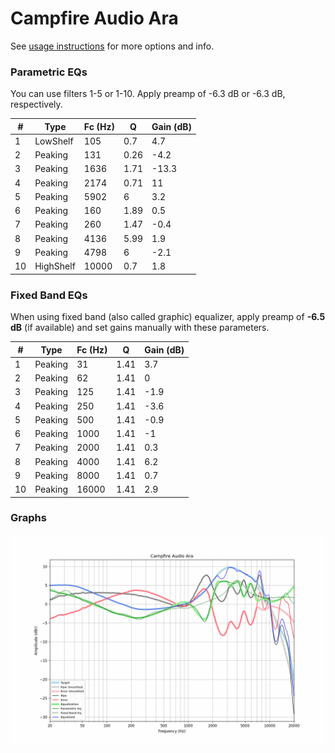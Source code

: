 # Campfire Audio Ara
See [usage instructions](https://github.com/jaakkopasanen/AutoEq#usage) for more options and info.

### Parametric EQs
You can use filters 1-5 or 1-10. Apply preamp of -6.3 dB or -6.3 dB, respectively.

|   # | Type      |   Fc (Hz) |    Q |   Gain (dB) |
|-----|-----------|-----------|------|-------------|
|   1 | LowShelf  |       105 | 0.7  |         4.7 |
|   2 | Peaking   |       131 | 0.26 |        -4.2 |
|   3 | Peaking   |      1636 | 1.71 |       -13.3 |
|   4 | Peaking   |      2174 | 0.71 |        11   |
|   5 | Peaking   |      5902 | 6    |         3.2 |
|   6 | Peaking   |       160 | 1.89 |         0.5 |
|   7 | Peaking   |       260 | 1.47 |        -0.4 |
|   8 | Peaking   |      4136 | 5.99 |         1.9 |
|   9 | Peaking   |      4798 | 6    |        -2.1 |
|  10 | HighShelf |     10000 | 0.7  |         1.8 |

### Fixed Band EQs
When using fixed band (also called graphic) equalizer, apply preamp of **-6.5 dB** (if available) and set gains manually with these parameters.

|   # | Type    |   Fc (Hz) |    Q |   Gain (dB) |
|-----|---------|-----------|------|-------------|
|   1 | Peaking |        31 | 1.41 |         3.7 |
|   2 | Peaking |        62 | 1.41 |         0   |
|   3 | Peaking |       125 | 1.41 |        -1.9 |
|   4 | Peaking |       250 | 1.41 |        -3.6 |
|   5 | Peaking |       500 | 1.41 |        -0.9 |
|   6 | Peaking |      1000 | 1.41 |        -1   |
|   7 | Peaking |      2000 | 1.41 |         0.3 |
|   8 | Peaking |      4000 | 1.41 |         6.2 |
|   9 | Peaking |      8000 | 1.41 |         0.7 |
|  10 | Peaking |     16000 | 1.41 |         2.9 |

### Graphs
![](./Campfire%20Audio%20Ara.png)
